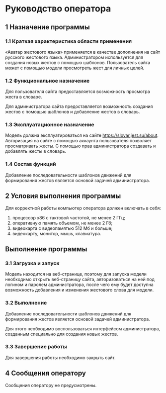 # Руководство оператора
## 1 Назначение программы 
### 1.1	 Краткая характеристика области применения
«Аватар жестового языка» применяется в качестве дополнения на сайт русского жестового языка. Администратором используется для создания новых жестов с помощью шаблонов. Пользователь сайта может с помощью модели просмотреть жест для личных целей. 

### 1.2	 Функциональное назначение
Для пользователя сайта предоставляется возможность просмотра жеста в словаре.

Для администратора сайта предоставляется возможность создания жестов с помощью шаблонов и добавление жестов в словарь.

### 1.3	 Эксплуатационное назначение
Модель должна эксплуатироваться на сайте https://slovar.jest.su/about. Авторизация на сайте с помощью аккаунта пользователя позволяет просматривать жесты. С помощью прав администратора создавать и добавлять жесты в словарь. 

### 1.4	 Состав функций
Добавление последовательности шаблонов движений для формирования жестов является основой задачей администратора.

## 2 Условия выполнения программы
Для корректной работы компьютер оператора должен включать в себя:
1.	процессор x86 с тактовой частотой, не менее 2 ГГц;
2.	оперативную память объемом, не менее 2 Гб;
3.	видеокарта с видеопамятью 512 Мб и больше;
4.	видеокарту, монитор, мышь, клавиатура.

## Выполнение программы
### 3.1	 Загрузка и запуск
Модель находится на веб-странице, поэтому для запуска модели необходимо открыть веб-страницу сайта, авторизоваться на ней под логином и паролем администратора, после чего ему будет доступна возможность добавления и изменения жестового слова для модели.

### 3.2	 Выполнение
Добавление последовательности шаблонов движений для формирования жестов является основой задачей администратора.

Для этого необходимо воспользоваться интерфейсом администратора, созданным специально для создания новых жестов.

### 3.3	 Завершение работы
Для завершения работы необходимо закрыть сайт.

## 4 Сообщения оператору 
Сообщения оператору не предусмотрены.

